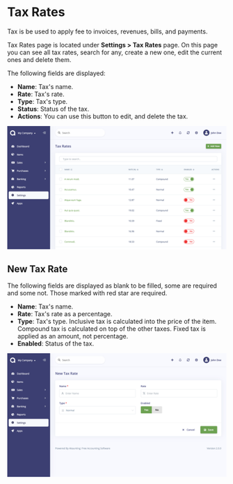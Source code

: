 Tax Rates
=========

Tax is be used to apply fee to invoices, revenues, bills, and payments.

Tax Rates page is located under **Settings > Tax Rates** page. On this page you can see all tax rates, search for any, create a new one, edit the current ones and delete them.

The following fields are displayed:

- **Name**: Tax's name.
- **Rate**: Tax's rate.
- **Type**: Tax's type.
- **Status**: Status of the tax.
- **Actions**: You can use this button to edit, and delete the tax.

![taxes list](_images/taxes_list.png)

## New Tax Rate

The following fields are displayed as blank to be filled, some are required and some not. Those marked with red star are required.

- **Name**: Tax's name.
- **Rate**: Tax's rate as a percentage.
- **Type**: Tax's type. Inclusive tax is calculated into the price of the item. Compound tax is calculated on top of the other taxes. Fixed tax is applied as an amount, not percentage.
- **Enabled**: Status of the tax.

![taxes form](_images/taxes_form.png)

